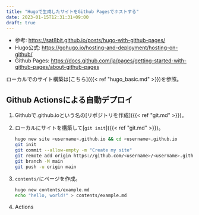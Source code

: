 ```yaml
---
title: "Hugoで生成したサイトをGithub Pagesでホストする"
date: 2023-01-15T12:31:31+09:00
draft: true
---
```


- 参考: https://sat8bit.github.io/posts/hugo-with-github-pages/
- Hugo公式: https://gohugo.io/hosting-and-deployment/hosting-on-github/
- Github Pages: https://docs.github.com/ja/pages/getting-started-with-github-pages/about-github-pages

ローカルでのサイト構築は[こちら]({{< ref "hugo_basic.md" >}})を参照。

## Github Actionsによる自動デプロイ

1. Githubで<username>.github.ioという名の[リポジトリを作成]({{< ref "git.md" >}})。

1. ローカルにサイトを構築して[`git init`]({{< ref "git.md" >}})。
	```bash
	hugo new site <username>.github.io && cd <username>.github.io
	git init
	git commit --allow-empty -m "Create my site"
	git remote add origin https://github.com/<username>/<username>.github.io.git
	git branch -M main
	git push -u origin main
	```

1. `contents/`にページを作成。
	```bash
	hugo new contents/example.md
	echo "hello, world!" > contents/example.md
	```

1. Actions
